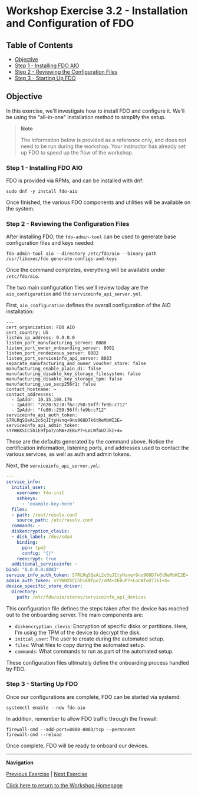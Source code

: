 # Workshop Exercise 3.2 - Installation and Configuration of FDO

## Table of Contents

* [Objective](#objective)
* [Step 1 - Installing FDO AIO](#step-1---installing-fdo-aio)
* [Step 2 - Reviewing the Configuration Files](#step-2---reviewing-the-configuration-files)
* [Step 3 - Starting Up FDO](#step-3---starting-up-fdo)

## Objective

In this exercise, we'll investigate how to install FDO and configure it. We'll be using the "all-in-one" installation method to simplify the setup.

> **Note**
>
> The information below is provided as a reference only, and does not need to be run during the workshop. Your instructor has already set up FDO to speed up the flow of the workshop.


### Step 1 - Installing FDO AIO

FDO is provided via RPMs, and can be installed with dnf:
```
sudo dnf -y install fdo-aio
```

Once finished, the various FDO components and utilities will be available on the system.

### Step 2 - Reviewing the Configuration Files

After installing FDO, the `fdo-admin-tool` can be used to generate base configuration files and keys needed:

```
fdo-admin-tool aio --directory /etc/fdo/aio --binary-path /usr/libexec/fdo generate-configs-and-keys
```

Once the command completes, everything will be available under `/etc/fdo/aio`.

The two main configuration files we'll review today are the `aio_configuration` and the `serviceinfo_api_server.yml`.

First, `aio_configuration` defines the overall configuration of the AIO installation:
```
---
cert_organization: FDO AIO
cert_country: US
listen_ip_address: 0.0.0.0
listen_port_manufacturing_server: 8080
listen_port_owner_onboarding_server: 8081
listen_port_rendezvous_server: 8082
listen_port_serviceinfo_api_server: 8083
separate_manufacturing_and_owner_voucher_store: false
manufacturing_enable_plain_di: false
manufacturing_disable_key_storage_filesystem: false
manufacturing_disable_key_storage_tpm: false
manufacturing_use_secp256r1: false
contact_hostname: ~
contact_addresses:
  - IpAddr: 10.15.108.176
  - IpAddr: "2620:52:0:f6c:250:56ff:fe9b:c712"
  - IpAddr: "fe80::250:56ff:fe9b:c712"
serviceinfo_api_auth_token: S7RLRqSQeAi2c6qJItyHsnq+9no968D7k6tReMbWI2E=
serviceinfo_api_admin_token: sYYWHXSCC5hiE9fpo7/oMA+2EBuP7+LoLWfoU7JkI+4=
```

These are the defaults generated by the command above. Notice the certification information, listening ports, and addresses used to contact the various services, as well as auth and admin tokens.

Next, the `serviceinfo_api_server.yml`:
```yaml
---
service_info:
  initial_user:
    username: fdo-init
    sshkeys:
      - 'example-key-here'
  files:
  - path: /root/resolv.conf
    source_path: /etc/resolv.conf
  commands: ~
  diskencryption_clevis:
  - disk_label: /dev/sda4
    binding:
      pin: tpm2
      config: "{}"
    reencrypt: true
  additional_serviceinfo: ~
bind: "0.0.0.0:8083"
service_info_auth_token: S7RLRqSQeAi2c6qJItyHsnq+9no968D7k6tReMbWI2E=
admin_auth_token: sYYWHXSCC5hiE9fpo7/oMA+2EBuP7+LoLWfoU7JkI+4=
device_specific_store_driver:
  Directory:
    path: /etc/fdo/aio/stores/serviceinfo_api_devices
```

This configuration file defines the steps taken after the device has reached out to the onboarding server. The main components are:
- `diskencryption_clevis`: Encryption of specific disks or partitions. Here, I'm using the TPM of the device to decrypt the disk.
- `initial_user`: The user to create during the automated setup.
- `files`: What files to copy during the automated setup.
- `commands`: What commands to run as part of the automated setup.

These configuration files ultimately define the onboarding process handled by FDO.

### Step 3 - Starting Up FDO

Once our configurations are complete, FDO can be started via systemd:
```
systemctl enable --now fdo-aio
```

In addition, remember to allow FDO traffic through the firewall:
```
firewall-cmd --add-port=8080-8083/tcp --permanent
firewall-cmd --reload
```

Once complete, FDO will be ready to onboard our devices.

---
**Navigation**

[Previous Exercise](../4.1-network-provision) | [Next Exercise](../5.1-fixme)

[Click here to return to the Workshop Homepage](../README.md)
